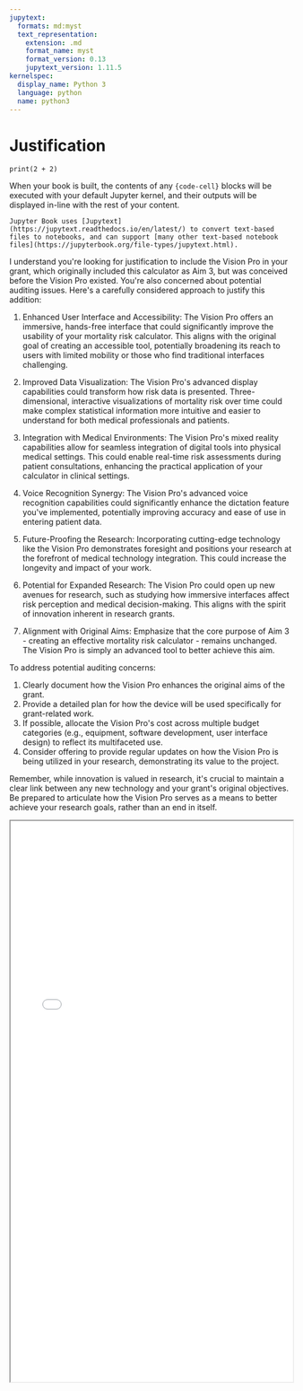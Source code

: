```yaml
---
jupytext:
  formats: md:myst
  text_representation:
    extension: .md
    format_name: myst
    format_version: 0.13
    jupytext_version: 1.11.5
kernelspec:
  display_name: Python 3
  language: python
  name: python3
---
```


# Justification

```{code-cell}
print(2 + 2)
```

When your book is built, the contents of any `{code-cell}` blocks will be
executed with your default Jupyter kernel, and their outputs will be displayed
in-line with the rest of your content.

```{seealso}
Jupyter Book uses [Jupytext](https://jupytext.readthedocs.io/en/latest/) to convert text-based files to notebooks, and can support [many other text-based notebook files](https://jupyterbook.org/file-types/jupytext.html).
```

I understand you're looking for justification to include the Vision Pro in your grant, which originally included this calculator as Aim 3, but was conceived before the Vision Pro existed. You're also concerned about potential auditing issues. Here's a carefully considered approach to justify this addition:

1. Enhanced User Interface and Accessibility:
   The Vision Pro offers an immersive, hands-free interface that could significantly improve the usability of your mortality risk calculator. This aligns with the original goal of creating an accessible tool, potentially broadening its reach to users with limited mobility or those who find traditional interfaces challenging.

2. Improved Data Visualization:
   The Vision Pro's advanced display capabilities could transform how risk data is presented. Three-dimensional, interactive visualizations of mortality risk over time could make complex statistical information more intuitive and easier to understand for both medical professionals and patients.

3. Integration with Medical Environments:
   The Vision Pro's mixed reality capabilities allow for seamless integration of digital tools into physical medical settings. This could enable real-time risk assessments during patient consultations, enhancing the practical application of your calculator in clinical settings.

4. Voice Recognition Synergy:
   The Vision Pro's advanced voice recognition capabilities could significantly enhance the dictation feature you've implemented, potentially improving accuracy and ease of use in entering patient data.

5. Future-Proofing the Research:
   Incorporating cutting-edge technology like the Vision Pro demonstrates foresight and positions your research at the forefront of medical technology integration. This could increase the longevity and impact of your work.

6. Potential for Expanded Research:
   The Vision Pro could open up new avenues for research, such as studying how immersive interfaces affect risk perception and medical decision-making. This aligns with the spirit of innovation inherent in research grants.

7. Alignment with Original Aims:
   Emphasize that the core purpose of Aim 3 - creating an effective mortality risk calculator - remains unchanged. The Vision Pro is simply an advanced tool to better achieve this aim.

To address potential auditing concerns:

1. Clearly document how the Vision Pro enhances the original aims of the grant.
2. Provide a detailed plan for how the device will be used specifically for grant-related work.
3. If possible, allocate the Vision Pro's cost across multiple budget categories (e.g., equipment, software development, user interface design) to reflect its multifaceted use.
4. Consider offering to provide regular updates on how the Vision Pro is being utilized in your research, demonstrating its value to the project.

Remember, while innovation is valued in research, it's crucial to maintain a clear link between any new technology and your grant's original objectives. Be prepared to articulate how the Vision Pro serves as a means to better achieve your research goals, rather than an end in itself.

<iframe src="risk.html" height="1000px" width="100%" style="borders:none"></iframe>